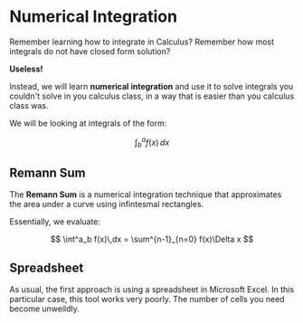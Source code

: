 # Numerical Integration

Remember learning how to integrate in Calculus? Remember how most integrals do not have closed form solution?

**Useless!**

Instead, we will learn **numerical integration** and use it to solve integrals you couldn't solve in you calculus class, in a way that is easier than you calculus class was.

We will be looking at integrals of the form:

$$
	\int^a_b f(x)\,dx
$$

## Remann Sum

The **Remann Sum** is a numerical integration technique that approximates the area under a curve using infintesmal rectangles. 

Essentially, we evaluate:

$$
	\int^a_b f(x)\,dx = \sum^{n-1}_{n=0} f(x)\Delta x
$$

## Spreadsheet

As usual, the first approach is using a spreadsheet in Microsoft Excel. In this particular case, this tool works very poorly. The number of cells you need become unweildly. 

